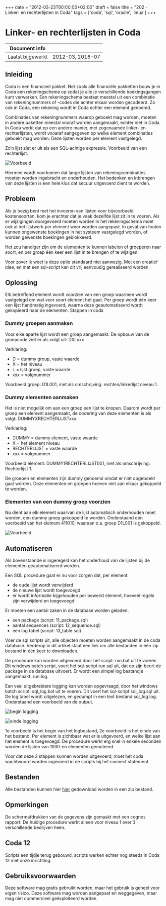 +++
date = "2012-03-23T00:00:00+02:00"
draft = false
title = "202 - Linker- en rechterlijsten in Coda"
tags = ['coda', 'sql', 'oracle', 'linux']
+++

# Linker- en rechterlijsten in Coda


| Document info       |                   |
|---------------------|-------------------|
| Laatst bijgewerkt   | 2012-03, 2016-07  |


## Inleiding

Coda is een financieel pakket. Net zoals alle financiële pakketten bouw je in Coda een rekeningschema op zodat je alle
je verschillende boekingsgangen kunt verwerken. Een rekeningschema bestaat meestal uit een combinatie van
rekeningnummers of -codes die achter elkaar worden gecodeerd. Zo ook in Coda, een rekening wordt in Coda echter een
element genoemd.

Combinaties van rekeningnummers waarop geboekt mag worden, moeten in andere paketten meestal vooraf worden aangemaakt,
echter niet in Coda. In Coda werkt dat op een andere manier, met zogenaamde linker- en rechterlijsten, wordt vooaraf
aangegeven op welke element combinaties geboekt mag worden. Deze lijsten worden per element vastgelegd.

Zo’n lijst ziet er uit als een SQL-achtige expressie. Voorbeeld van een rechterlijst.

![Voorbeeld](/img/202-1-coda-lijsten-02-voorbeeld-van-een-lijst.jpg)

Hiermee wordt voorkomen dat lange lijsten van rekeningcombinaties moeten worden ingebracht en onderhouden. Het bedenken
en inbrengen van deze lijsten is een hele klus dat secuur uitgevoerd dient te worden.

## Probleem

Als je bezig bent met het invoeren van lijsten voor bijvoorbeeld kostensoorten, kom je erachter dat je vaak dezelfde
lijst zit in te voeren. Als er wijzigingen doorgevoerd moeten worden in het rekeningschema moet ook al het lijstwerk
per element weer worden aangepast. In geval van fouten kunnen ongewenste boekingen in het systeem vastgelegd worden, of
worden gewenste boekingen geblokkeerd.

Het zou handiger zijn om de elementen te kunnen labelen of groeperen naar soort, en per groep één keer een lijst in te
brengen of te wijzigen.

Voor zover ik weet is deze optie standaard niet aanwezig. Met een creatief idee, en met een sql-script kan dit vrij
eenvoudig gerealiseerd worden.


## Oplossing

Elk betreffend element wordt voorzien van een groep waarmee wordt vastgelegd om wat voor soort element het gaat. Per
groep wordt één keer een lijst handmatig ingevoerd, waarna deze geautomatiseerd wordt gekopieerd naar de elementen.
Stappen in coda

### Dummy groepen aanmaken

Voor elke aparte lijst wordt een groep aangemaakt. De opbouw van de groepcode ziet er als volgt uit: DXLxxx

Verklaring:

* D = dummy group, vaste waarde
* X = het niveau
* L = lijst groep, vaste waarde
* xxx = volgnummer

Voorbeeld groep: D1L001, met als omschrijving: rechten/linkerlijst niveau 1.


### Dummy elementen aanmaken

Het is niet mogelijk om aan een groep een lijst te knopen. Daarom wordt per groep een element aangemaakt, de codering
van deze elementen is als volgt: DUMMYXRECHTERLIJSTxxx

Verklaring:

* DUMMY = dummy element, vaste waarde
* X = het element niveau
* RECHTERLIJST = vaste waarde
* xxx = volgnummer

Voorbeeld element: DUMMY1RECHTERLIJST001, met als omschrijving: Rechterlijst 1.

De groepen en elementen zijn dummy genoemd omdat er niet opgeboekt gaat worden. Deze elementen en groepen hoeven niet
aan elkaar gekoppeld te worden. 


### Elementen van een dummy groep voorzien

Nu dient aan elk element waarvan de lijst automatisch onderhouden moet worden, een dummy groep gekoppeld te worden.
Onderstaand een voorbeeld van het element 411010, waaraan o.a. groep D1L001 is gekoppeld.

![Voorbeeld](202-2-coda-lijsten-03-element-en-groepen.jpg)


## Automatiseren

Als bovenstaande is ingeregeld kan het onderhoud van de lijsten bij de elementen geautomatiseerd worden.

Een SQL procedure gaat er nu voor zorgen dat, per element:

* de oude lijst wordt verwijderd
* de nieuwe lijst wordt toegevoegd
* er wordt informatie bijgehouden per bewerkt element, hoeveel regels zijn verwijderd en toegevoegd

Er moeten een aantal zaken in de database worden geladen:

* een package (script: 11_package.sql)
* aantal sequences (script: 12_sequence.sql)
* een log tabel (script: 13_table.sql)

Voer de sql scripts uit, alle objecten moeten worden aangemaakt in de coda database.
Verderop in dit artikel staat een link om alle bestanden in één zip bestand in één keer te downloaden. 


De procedure kan worden uitgevoerd door het script: run.bat uit te voeren. Dit windows batch script, voert het
sql-script run.sql uit, dat op zijn beurt de package in de database uitvoert. Er wordt een simpel log bestandje
aangemaakt: run.log.

Een veel uitgebreidere logging kan worden opgevraagd, door het windows batch script: sql_log.bat uit te voeren. Dit
voert het sql-script sql_log.sql uit. De log tabel wordt uitgelezen, en gedumpt in een text bestand sql_log.log.
Onderstaand een voorbeeld van de output.

![begin logging](/img/202-3-coda-lijsten-logging-01.jpg)


![einde logging](/img/202-4-coda-lijsten-logging-02.jpg)

1e voorbeeld is het begin van het logbestand, 2e voorbeeld is het einde van het bestand. Per element is zichtbaar wat
er is uitgevoerd, en welke lijst aan het element is toegevoegd. De procedure werkt erg snel in enkele seconden worden
de lijsten van 1000-en elementen gemuteerd.

Voor dat deze 2 stappen kunnen worden uitgevoerd, moet het coda wachtwoord worden ingevoerd in de scripts bij het
connect statement.


## Bestanden
Alle bestanden kunnen hier 
[hier](/img/202-5-coda-lijsten.zip)
gedownload worden in een zip bestand.


## Opmerkingen
De schermafdrukken van de gegevens zijn gemaakt met een cognos rapport. De huidige procedure werkt alleen voor niveau 1
over 3 verschillende bedrijven heen.


## Coda 12
Scripts een tijdje terug gebouwd, scripts werken echter nog steeds in Coda 12 met onze inrichting.


## Gebruiksvoorwaarden
Deze software mag gratis gebruikt worden, maar het gebruik is geheel voor eigen risico. Deze software mag worden
aangepast en weggegeven, maar mag niet commercieel geëxploiteerd worden.


